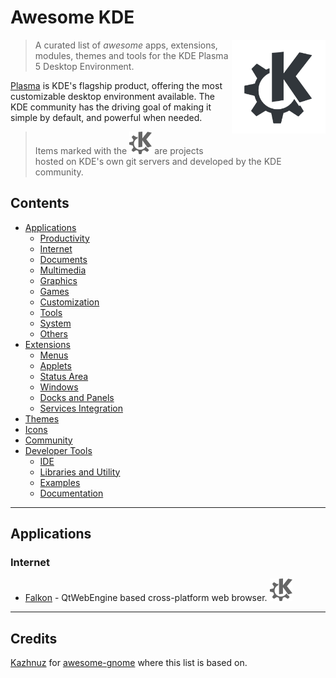 # Awesome KDE

[<img src="images/logo-kde-grey.svg" align="right" width="150">](http://www.kde.org)

> A curated list of _awesome_ apps, extensions, modules, themes and tools for the KDE Plasma 5 Desktop Environment.

[Plasma](https://www.kde.org/plasma-desktop.php) is KDE's flagship product, offering the most customizable desktop environment available. The KDE community has the driving goal of making it simple by default, and powerful when needed.

> Items marked with the ![KDE Project][KDE Project] are projects hosted on KDE's own git servers and developed by the KDE community.

## Contents  

- [Applications](#applications)
  - [Productivity](#productivity)
  - [Internet](#internet)
  - [Documents](#documents)
  - [Multimedia](#multimedia)
  - [Graphics](#graphics)
  - [Games](#games)
  - [Customization](#customization)
  - [Tools](#tools)
  - [System](#system)
  - [Others](#others)
- [Extensions](#extensions)
  - [Menus](#menus)
  - [Applets](#applets)
  - [Status Area](#status-area)
  - [Windows](#windows)
  - [Docks and Panels](#docks-and-panels)
  - [Services Integration](#services-integration)
- [Themes](#themes)
- [Icons](#icons)
- [Community](#community)
- [Developer Tools](#developer-tools)
  - [IDE](#ide)
  - [Libraries and Utility](#libraries-and-utility)
  - [Examples](#examples)
  - [Documentation](#documentations)

---

## Applications

### Internet

- [Falkon](https://community.kde.org/Incubator/Projects/Falkon) - QtWebEngine based cross-platform web browser. ![KDE Project][KDE Project]

[KDE Project]: images/icon-kde-grey.svg "KDE Project"

---

## Credits

[Kazhnuz](https://github.com/Kazhnuz) for [awesome-gnome](https://github.com/Kazhnuz/awesome-gnome) where this list is based on.
